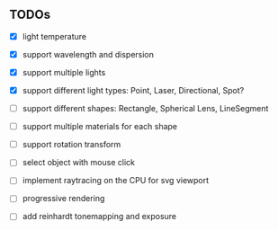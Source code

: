 ## TODOs
- [x] light temperature
- [x] support wavelength and dispersion

- [x] support multiple lights
- [x] support different light types: Point, Laser, Directional, Spot?
- [ ] support different shapes: Rectangle, Spherical Lens, LineSegment
- [ ] support multiple materials for each shape
- [ ] support rotation transform
- [ ] select object with mouse click
- [ ] implement raytracing on the CPU for svg viewport
- [ ] progressive rendering
- [ ] add reinhardt tonemapping and exposure
